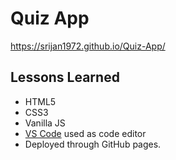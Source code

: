 
# Quiz App

https://srijan1972.github.io/Quiz-App/



## Lessons Learned

- HTML5
- CSS3
- Vanilla JS
- [VS Code](https://code.visualstudio.com/) used as code editor
- Deployed through GitHub pages.